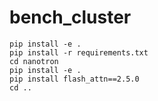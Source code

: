 # bench_cluster


```
pip install -e .
pip install -r requirements.txt
cd nanotron
pip install -e .
pip install flash_attn==2.5.0
cd ..
```